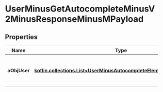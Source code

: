
# UserMinusGetAutocompleteMinusV2MinusResponseMinusMPayload

## Properties
Name | Type | Description | Notes
------------ | ------------- | ------------- | -------------
**aObjUser** | [**kotlin.collections.List&lt;UserMinusAutocompleteElementMinusResponse&gt;**](UserMinusAutocompleteElementMinusResponse.md) | An array of User autocomplete element response. | 



